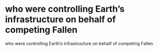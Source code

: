 # who were controlling Earth’s infrastructure on behalf of competing Fallen

who were controlling Earth’s infrastructure on behalf of competing Fallen